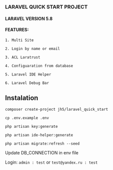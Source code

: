 ### LARAVEL QUICK START PROJECT
#### LARAVEL VERSION 5.8
#### FEATURES:

`1. Multi Site`

`2. Login by name or email`

`3. ACL Laratrust`

`4. Configuaration from database`

`5. Laravel IDE Helper`

`6. Laravel Debug Bar`

## Instalation

`composer create-project jh5/laravel_quick_start`

`cp .env.example .env`

`php artisan key:generate`

`php artisan ide-helper:generate`

`php artisan migrate:refresh --seed`

Update DB_CONNECTION in env file

Login: `admin : test` or `test@yandex.ru : test`

